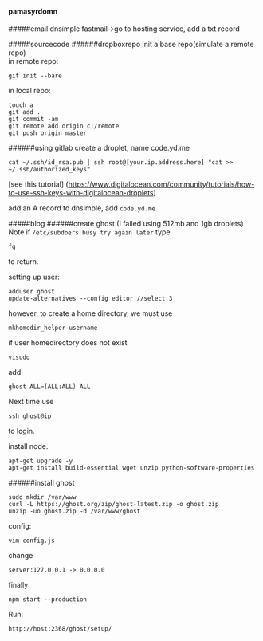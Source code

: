 #### pamasyrdomn
#####email
dnsimple
fastmail->go to hosting service, add a txt record

#####sourcecode
######dropboxrepo
init a base repo(simulate a remote repo)  
in remote repo:
```
git init --bare
```
in local repo:
```
touch a
git add .
git commit -am
git remote add origin c:/remote
git push origin master
```
######using gitlab
create a droplet, name code.yd.me
```
cat ~/.ssh/id_rsa.pub | ssh root@[your.ip.address.here] "cat >> ~/.ssh/authorized_keys"
```
[see this tutorial] (https://www.digitalocean.com/community/tutorials/how-to-use-ssh-keys-with-digitalocean-droplets)  

add an A record to dnsimple, add `code.yd.me`  

#####blog
######create ghost (I failed using 512mb and 1gb droplets)
Note if `/etc/subdoers busy try again later`
type
```
fg
```
to return.  

setting up user:
```
adduser ghost
update-alternatives --config editor //select 3
```
however, to create a home directory, we must use
```
mkhomedir_helper username
```
if user homedirectory does not exist

```
visudo
```
add
```
ghost ALL=(ALL:ALL) ALL
```

Next time use
```
ssh ghost@ip
```
to login.


install node.
```
apt-get upgrade -y
apt-get install build-essential wget unzip python-software-properties
```

######install ghost
```
sudo mkdir /var/www
curl -L https://ghost.org/zip/ghost-latest.zip -o ghost.zip
unzip -uo ghost.zip -d /var/www/ghost
```
config:
```
vim config.js
```
change
```
server:127.0.0.1 -> 0.0.0.0
```
finally
```
npm start --production
```

Run:
```
http://host:2368/ghost/setup/
```
